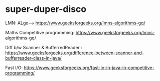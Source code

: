 # super-duper-disco

LMN: ALgo--> https://www.geeksforgeeks.org/lmns-algorithms-gq/

Maths Competitive programming: https://www.geeksforgeeks.org/lmns-algorithms-gq/

Diff b/w Scanner & BufferredReader :  https://www.geeksforgeeks.org/difference-between-scanner-and-bufferreader-class-in-java/

Fast I/O: https://www.geeksforgeeks.org/fast-io-in-java-in-competitive-programming/
